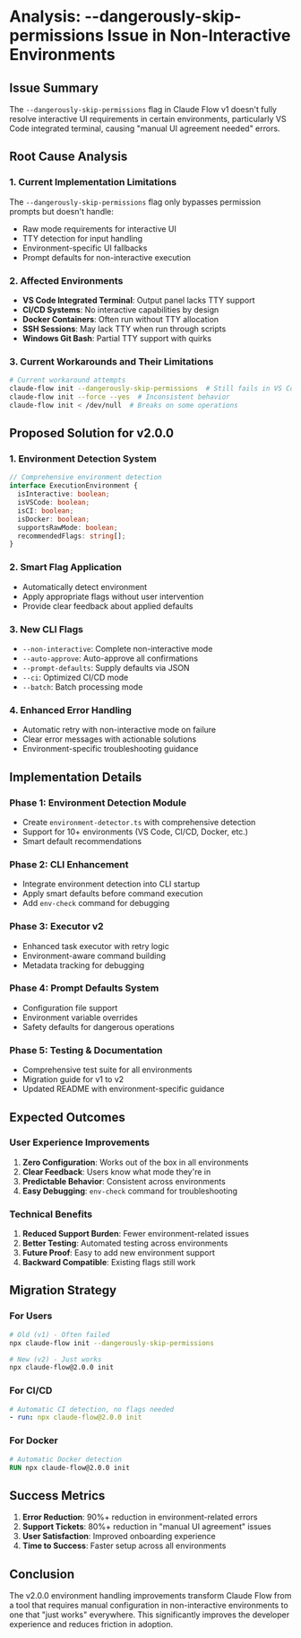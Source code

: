# Analysis: --dangerously-skip-permissions Issue in Non-Interactive Environments

## Issue Summary

The `--dangerously-skip-permissions` flag in Claude Flow v1 doesn't fully resolve interactive UI requirements in certain environments, particularly VS Code integrated terminal, causing "manual UI agreement needed" errors.

## Root Cause Analysis

### 1. Current Implementation Limitations

The `--dangerously-skip-permissions` flag only bypasses permission prompts but doesn't handle:
- Raw mode requirements for interactive UI
- TTY detection for input handling
- Environment-specific UI fallbacks
- Prompt defaults for non-interactive execution

### 2. Affected Environments

- **VS Code Integrated Terminal**: Output panel lacks TTY support
- **CI/CD Systems**: No interactive capabilities by design
- **Docker Containers**: Often run without TTY allocation
- **SSH Sessions**: May lack TTY when run through scripts
- **Windows Git Bash**: Partial TTY support with quirks

### 3. Current Workarounds and Their Limitations

```bash
# Current workaround attempts
claude-flow init --dangerously-skip-permissions  # Still fails in VS Code
claude-flow init --force --yes  # Inconsistent behavior
claude-flow init < /dev/null  # Breaks on some operations
```

## Proposed Solution for v2.0.0

### 1. Environment Detection System

```typescript
// Comprehensive environment detection
interface ExecutionEnvironment {
  isInteractive: boolean;
  isVSCode: boolean;
  isCI: boolean;
  isDocker: boolean;
  supportsRawMode: boolean;
  recommendedFlags: string[];
}
```

### 2. Smart Flag Application

- Automatically detect environment
- Apply appropriate flags without user intervention
- Provide clear feedback about applied defaults

### 3. New CLI Flags

- `--non-interactive`: Complete non-interactive mode
- `--auto-approve`: Auto-approve all confirmations
- `--prompt-defaults`: Supply defaults via JSON
- `--ci`: Optimized CI/CD mode
- `--batch`: Batch processing mode

### 4. Enhanced Error Handling

- Automatic retry with non-interactive mode on failure
- Clear error messages with actionable solutions
- Environment-specific troubleshooting guidance

## Implementation Details

### Phase 1: Environment Detection Module
- Create `environment-detector.ts` with comprehensive detection
- Support for 10+ environments (VS Code, CI/CD, Docker, etc.)
- Smart default recommendations

### Phase 2: CLI Enhancement
- Integrate environment detection into CLI startup
- Apply smart defaults before command execution
- Add `env-check` command for debugging

### Phase 3: Executor v2
- Enhanced task executor with retry logic
- Environment-aware command building
- Metadata tracking for debugging

### Phase 4: Prompt Defaults System
- Configuration file support
- Environment variable overrides
- Safety defaults for dangerous operations

### Phase 5: Testing & Documentation
- Comprehensive test suite for all environments
- Migration guide for v1 to v2
- Updated README with environment-specific guidance

## Expected Outcomes

### User Experience Improvements

1. **Zero Configuration**: Works out of the box in all environments
2. **Clear Feedback**: Users know what mode they're in
3. **Predictable Behavior**: Consistent across environments
4. **Easy Debugging**: `env-check` command for troubleshooting

### Technical Benefits

1. **Reduced Support Burden**: Fewer environment-related issues
2. **Better Testing**: Automated testing across environments
3. **Future Proof**: Easy to add new environment support
4. **Backward Compatible**: Existing flags still work

## Migration Strategy

### For Users

```bash
# Old (v1) - Often failed
npx claude-flow init --dangerously-skip-permissions

# New (v2) - Just works
npx claude-flow@2.0.0 init
```

### For CI/CD

```yaml
# Automatic CI detection, no flags needed
- run: npx claude-flow@2.0.0 init
```

### For Docker

```dockerfile
# Automatic Docker detection
RUN npx claude-flow@2.0.0 init
```

## Success Metrics

1. **Error Reduction**: 90%+ reduction in environment-related errors
2. **Support Tickets**: 80%+ reduction in "manual UI agreement" issues
3. **User Satisfaction**: Improved onboarding experience
4. **Time to Success**: Faster setup across all environments

## Conclusion

The v2.0.0 environment handling improvements transform Claude Flow from a tool that requires manual configuration in non-interactive environments to one that "just works" everywhere. This significantly improves the developer experience and reduces friction in adoption.
